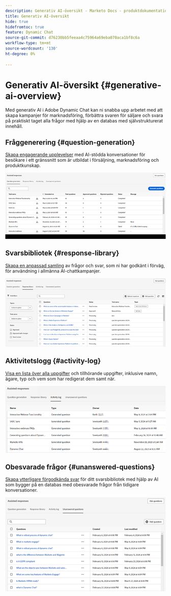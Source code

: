 ```yaml
---
description: Generativ AI-översikt - Marketo Docs - produktdokumentation
title: Generativ AI-översikt
hide: true
hidefromtoc: true
feature: Dynamic Chat
source-git-commit: d76230bb5feeaa4c75964a69eba070aca1bf8c6a
workflow-type: tm+mt
source-wordcount: '130'
ht-degree: 0%

---
```


# Generativ AI-översikt {#generative-ai-overview}

Med generativ AI i Adobe Dynamic Chat kan ni snabba upp arbetet med att skapa kampanjer för marknadsföring, förbättra svaren för säljare och svara på praktiskt taget alla frågor med hjälp av en databas med självstrukturerat innehåll.

## Fråggenerering {#question-generation}

[Skapa engagerande upplevelser](/help/marketo/product-docs/demand-generation/dynamic-chat/generative-ai/question-generation.md) med AI-stödda konversationer för besökare i ett gränssnitt som är utbildat i försäljning, marknadsföring och produktkunskap.

![](assets/generative-ai-overview-1.png)

## Svarsbibliotek {#response-library}

[Skapa en anpassad samling](/help/marketo/product-docs/demand-generation/dynamic-chat/generative-ai/response-library.md) av frågor och svar, som ni har godkänt i förväg, för användning i allmänna AI-chattkampanjer.

![](assets/generative-ai-overview-2.png)

## Aktivitetslogg {#activity-log}

[Visa en lista över alla uppgifter](/help/marketo/product-docs/demand-generation/dynamic-chat/generative-ai/activity-log.md) och tillhörande uppgifter, inklusive namn, ägare, typ och vem som har redigerat dem samt när.

![](assets/generative-ai-overview-3.png)

## Obesvarade frågor {#unanswered-questions}

[Skapa ytterligare förgodkända svar](/help/marketo/product-docs/demand-generation/dynamic-chat/generative-ai/unanswered-questions.md) för ditt svarsbibliotek med hjälp av AI som bygger på en databas med obesvarade frågor från tidigare konversationer.

![](assets/generative-ai-overview-4.png)
